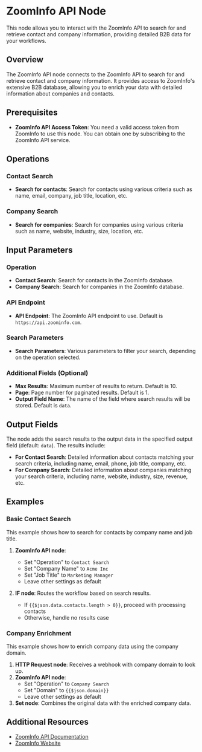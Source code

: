 # ZoomInfo API Node

This node allows you to interact with the ZoomInfo API to search for and retrieve contact and company information, providing detailed B2B data for your workflows.

## Overview

The ZoomInfo API node connects to the ZoomInfo API to search for and retrieve contact and company information. It provides access to ZoomInfo's extensive B2B database, allowing you to enrich your data with detailed information about companies and contacts.

## Prerequisites

- **ZoomInfo API Access Token**: You need a valid access token from ZoomInfo to use this node. You can obtain one by subscribing to the ZoomInfo API service.

## Operations

### Contact Search
- **Search for contacts**: Search for contacts using various criteria such as name, email, company, job title, location, etc.

### Company Search
- **Search for companies**: Search for companies using various criteria such as name, website, industry, size, location, etc.

## Input Parameters

### Operation
- **Contact Search**: Search for contacts in the ZoomInfo database.
- **Company Search**: Search for companies in the ZoomInfo database.

### API Endpoint
- **API Endpoint**: The ZoomInfo API endpoint to use. Default is `https://api.zoominfo.com`.

### Search Parameters
- **Search Parameters**: Various parameters to filter your search, depending on the operation selected.

### Additional Fields (Optional)
- **Max Results**: Maximum number of results to return. Default is 10.
- **Page**: Page number for paginated results. Default is 1.
- **Output Field Name**: The name of the field where search results will be stored. Default is `data`.

## Output Fields

The node adds the search results to the output data in the specified output field (default: `data`). The results include:

- **For Contact Search**: Detailed information about contacts matching your search criteria, including name, email, phone, job title, company, etc.
- **For Company Search**: Detailed information about companies matching your search criteria, including name, website, industry, size, revenue, etc.

## Examples

### Basic Contact Search

This example shows how to search for contacts by company name and job title.

1. **ZoomInfo API node**:
   - Set "Operation" to `Contact Search`
   - Set "Company Name" to `Acme Inc`
   - Set "Job Title" to `Marketing Manager`
   - Leave other settings as default

2. **IF node**: Routes the workflow based on search results.
   - If `{{$json.data.contacts.length > 0}}`, proceed with processing contacts
   - Otherwise, handle no results case

### Company Enrichment

This example shows how to enrich company data using the company domain.

1. **HTTP Request node**: Receives a webhook with company domain to look up.
2. **ZoomInfo API node**:
   - Set "Operation" to `Company Search`
   - Set "Domain" to `{{$json.domain}}`
   - Leave other settings as default
3. **Set node**: Combines the original data with the enriched company data.

## Additional Resources

- [ZoomInfo API Documentation](https://api.zoominfo.com/docs)
- [ZoomInfo Website](https://www.zoominfo.com/)
